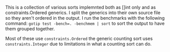 This is a collection of various sorts implemnted both as []int only and as constraints.Ordered generics.
I split the generics into their own source file so they aren't ordered in the output. I run the benchmarks with the following command:
`gotip test -bench=. -benchmem | sort` to sort the output to have them grouped together.

Most of these use `constraints.Ordered` the generic counting sort uses `constraints.Integer` due to limitations in what a counting sort can do.
